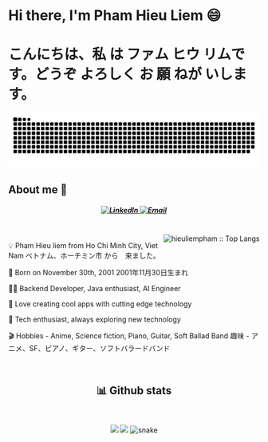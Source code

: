 # Hi there, I'm Pham Hieu Liem 😄
# こんにちは、私 は ファム ヒウ リムです。どうぞ よろしく お 願 ねが いします。

<p align="center">
  <img src="https://raw.githubusercontent.com/Platane/snk/output/github-contribution-grid-snake.svg" alt="snake">
</p>

## About me 🏈

<h5 align="center">
  <a href="https://www.linkedin.com/in/hieuliempham/">
    <img src="https://img.shields.io/badge/hieuliempham-1?style=social&logo=linkedin&logoColor=blue" alt="LinkedIn">
  </a>
  <a href="mailto:hieuliem201@gmail.com">
    <img src="https://img.shields.io/badge/hieuliem201%40gmail.com-brightgreen?style=flat-square&logo=gmail&logoColor=red&color=white" alt="Email">
  </a>
  
</h5>

<br>

<a href="https://github.com/hieuliempham">
  <img align="right" src="https://github-readme-stats.vercel.app/api/top-langs/?username=hieuliempham&langs_count=6&theme=gruvbox&layout=compact&hide_border=true" alt="hieuliempham :: Top Langs" />
</a>

💡 Pham Hieu liem from Ho Chi Minh City, Viet Nam
ベトナム、ホーチミン市 から　来ました。

🎂 Born on November 30th, 2001
2001年11月30日生まれ

👨‍💻 Backend Developer, Java enthusiast, AI Engineer

🚀 Love creating cool apps with cutting edge technology

🌱 Tech enthusiast, always exploring new technology

🎬 Hobbies - Anime, Science fiction, Piano, Guitar, Soft Ballad Band
趣味 - アニメ、SF、ピアノ、ギター、ソフトバラードバンド



<br>

<div>
  <h2 align="center"> 📊 Github stats </h2>
  <br>
  <p align="center">
      <img width="47%" src="https://github-readme-stats.vercel.app/api?username=hieuliempham&show_icons=true&theme=gruvbox&hide_border=true" />
      <img width="50%" src="https://github-readme-streak-stats.herokuapp.com/?user=hieuliempham&theme=gruvbox&hide_border=true" />
      <img src="http://github-profile-summary-cards.vercel.app/api/cards/profile-details?username=hieuliempham&theme=gruvbox" alt="snake">
  </p>
</div>

<!--
**hieuliempham/hieuliempham** is a ✨ _special_ ✨ repository because its `README.md` (this file) appears on your GitHub profile.

Here are some ideas to get you started:

- 🔭 I’m currently working on ...
- 🌱 I’m currently learning ...
- 👯 I’m looking to collaborate on ...
- 🤔 I’m looking for help with ...
- 💬 Ask me about ...
- 📫 How to reach me: ...
- 😄 Pronouns: ...
- ⚡ Fun fact: ...
-->
